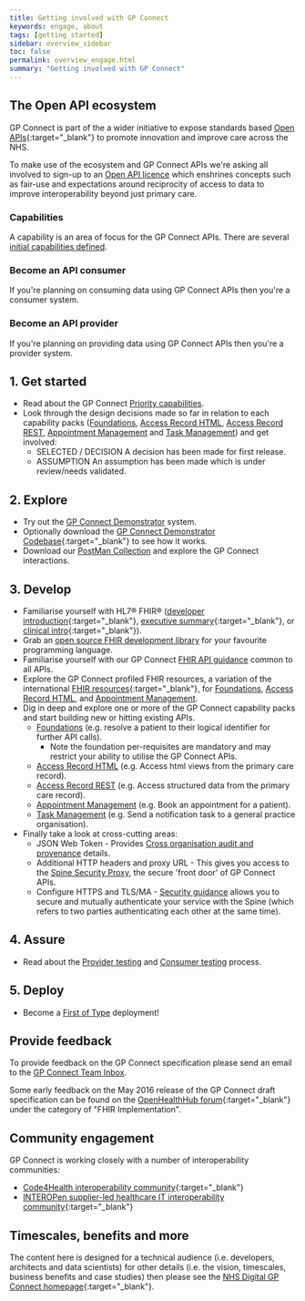 ```yaml
---
title: Getting involved with GP Connect
keywords: engage, about
tags: [getting_started]
sidebar: overview_sidebar
toc: false
permalink: overview_engage.html
summary: "Getting involved with GP Connect"
---
```


## The Open API ecosystem

GP Connect is part of the a wider initiative to expose standards based [Open APIs](https://www.england.nhs.uk/digitaltechnology/info-revolution/interoperability/open-api/){:target="_blank"} to promote innovation and improve care across the NHS.

To make use of the ecosystem and GP Connect APIs we're asking all involved to sign-up to an [Open API licence](designprinciples_open_api_licence_principles.html) which enshrines concepts such as fair-use and expectations around reciprocity of access to data to improve interoperability beyond just primary care.


### Capabilities

A capability is an area of focus for the GP Connect APIs. There are several [initial capabilities defined](overview_priority_capabilities.html).

### Become an API consumer

If you're planning on consuming data using GP Connect APIs then you're a consumer system.

### Become an API provider

If you're planning on providing data using GP Connect APIs then you're a provider system. 



## 1. Get started ##

- Read about the GP Connect [Priority capabilities](overview_priority_capabilities.html).
- Look through the design decisions made so far in relation to each capability packs ([Foundations](foundations_design.html), [Access Record HTML](accessrecord_design.html), [Access Record REST](accessrecord_rest.html), [Appointment Management](appointments_design.html) and [Task Management](tasks_design.html)) and get involved:
	- <span class="label label-success">SELECTED</span> / <span class="label label-info">DECISION</span> A decision has been made for first release.
	- <span class="label label-warning">ASSUMPTION</span> An assumption has been made which is under review/needs validated.

## 2. Explore ## 

- Try out the [GP Connect Demonstrator](system_demonstrator.html) system.
- Optionally download the [GP Connect Demonstrator Codebase](https://github.com/nhs-digital/gpconnect){:target="_blank"} to see how it works. 
- Download our [PostMan Collection](system_reference_postman.html) and explore the GP Connect interactions.

## 3. Develop ##

- Familiarise yourself with HL7&reg; FHIR&reg; ([developer introduction](http://www.hl7.org/implement/standards/fhir/overview-dev.html){:target="_blank"}, [executive summary](http://www.hl7.org/implement/standards/fhir/summary.html){:target="_blank"}, or [clinical intro](http://www.hl7.org/implement/standards/fhir/overview-clinical.html){:target="_blank"}).
- Grab an [open source FHIR development library](development_fhir_open_source_guidance.html) for your favourite programming language.
- Familiarise yourself with our GP Connect [FHIR API guidance](development_fhir_api_guidance.html) common to all APIs.
- Explore the GP Connect profiled FHIR resources, a variation of the international [FHIR resources](https://www.hl7.org/fhir/STU3/){:target="_blank"}, for [Foundations](datalibraryfoundation.html), [Access Record HTML](datalibraryaccessRecord.html), and [Appointment Management](datalibraryappointment.html).
- Dig in deep and explore one or more of the GP Connect capability packs and start building new or hitting existing APIs.
  - [Foundations](foundations.html) (e.g. resolve a patient to their logical identifier for further API calls).
  	- Note the foundation per-requisites are mandatory and may restrict your ability to utilise the GP Connect APIs.
  - [Access Record HTML](accessrecord.html) (e.g. Access html views from the primary care record).
  - [Access Record REST](accessrecord_rest.html) (e.g. Access structured data from the primary care record).
  - [Appointment Management](appointments.html) (e.g. Book an appointment for a patient).
  - [Task Management](tasks.html) (e.g. Send a notification task to a general practice organisation).
- Finally take a look at cross-cutting areas:
  - JSON Web Token - Provides [Cross organisation audit and provenance](integration_cross_organisation_audit_and_provenance.html) details.
  - Additional HTTP headers and proxy URL - This gives you access to the [Spine Security Proxy](integration_spine_security_proxy.html), the secure 'front door' of GP Connect APIs.
  - Configure HTTPS and TLS/MA - [Security guidance](development_api_security_guidance.html) allows you to secure and mutually authenticate your service with the Spine (which refers to two parties authenticating each other at the same time). 

## 4. Assure ##

- Read about the [Provider testing](testing_api_provider_testing.html) and [Consumer testing](testing_api_consumer_testing.html) process.

## 5. Deploy ##

- Become a [First of Type](overview_first_of_type.html) deployment!




## Provide feedback

To provide feedback on the GP Connect specification please send an email to the [GP Connect Team Inbox](mailto://gpconnect@nhs.net).

Some early feedback on the May 2016 release of the GP Connect draft specification can be found on the [OpenHealthHub forum](https://www.openhealthhub.org/c/fhir-implementation){:target="_blank"} under the category of "FHIR Implementation".

## Community engagement

GP Connect is working closely with a number of interoperability communities:

- [Code4Health interoperability community](https://code4health.org/communities/interoperability){:target="_blank"}
- [INTEROPen supplier-led healthcare IT interoperability community](http://www.interopen.org/){:target="_blank"}

## Timescales, benefits and more

The content here is designed for a technical audience (i.e. developers, architects and data scientists) for other details (i.e. the vision, timescales, business benefits and case studies) then please see the [NHS Digital GP Connect homepage](https://digital.nhs.uk/article/1275/GP-Connect){:target="_blank"}.

